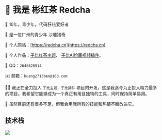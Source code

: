 # 👋 我是 彬红茶 Redcha

🌈 10年，青少年，代码狂热爱好者

🌝 是一位广州的青少年 沙雕猎奇

🏡 个人网站：[https://redcha.cn](https://redcha.cn)

🎉 个人作品：[子比红茶主题](https://blog.redcha.cn/product/红茶子主题)、
[子比AI绘画视频插件](https://blog.redcha.cn/product/子比AI绘画视频插件)、

💬 QQ：`2646628514`

✉️ 邮箱：`kuang2713ben@163.com`

👨‍💻 我正在全力投入 `子比主题，子比插件` 项目的开发，这是我迄今为止投入精力最多的项目。我希望它能够成为一个真正有用且独特的工具，同时保持简单易用。

🌱 虽然目前还有很多不足，但我会用我所有的技能和热情不断改进它。



## 技术栈

<p align="left">
  <a href="https://skillicons.dev">
    <img src="https://skillicons.dev/icons?i=html,css,javascript,typescript,jquery,less,scss,tailwind,react,nextjs,remix,redux,vue,nuxt,pinia,electron,webpack,vite,npm,yarn,pnpm,md,git,github,java,spring,maven,python,flask,express,nodejs,nestjs,prisma,mysql,redis,vercel,docker,linux,vscode,idea,webstorm,pycharm,postman,ps" />
  </a>
</p>
